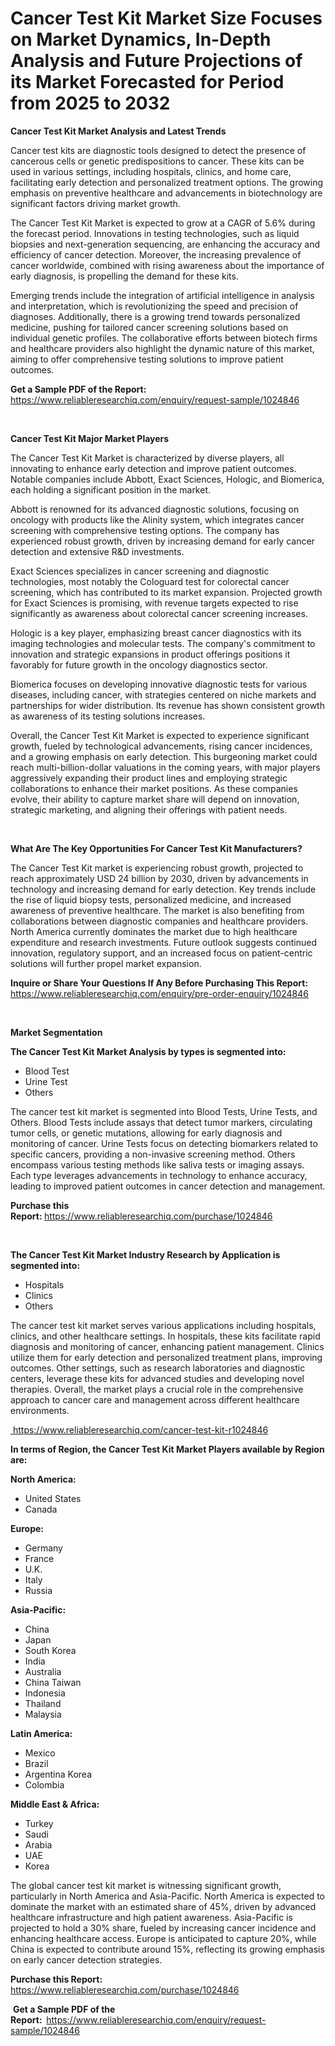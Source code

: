 <p><h1>Cancer Test Kit Market Size Focuses on Market Dynamics, In-Depth Analysis and Future Projections of its Market Forecasted for Period from 2025 to 2032</h1></p><p><strong>Cancer Test Kit Market Analysis and Latest Trends</strong></p>
<p><p>Cancer test kits are diagnostic tools designed to detect the presence of cancerous cells or genetic predispositions to cancer. These kits can be used in various settings, including hospitals, clinics, and home care, facilitating early detection and personalized treatment options. The growing emphasis on preventive healthcare and advancements in biotechnology are significant factors driving market growth.</p><p>The Cancer Test Kit Market is expected to grow at a CAGR of 5.6% during the forecast period. Innovations in testing technologies, such as liquid biopsies and next-generation sequencing, are enhancing the accuracy and efficiency of cancer detection. Moreover, the increasing prevalence of cancer worldwide, combined with rising awareness about the importance of early diagnosis, is propelling the demand for these kits.</p><p>Emerging trends include the integration of artificial intelligence in analysis and interpretation, which is revolutionizing the speed and precision of diagnoses. Additionally, there is a growing trend towards personalized medicine, pushing for tailored cancer screening solutions based on individual genetic profiles. The collaborative efforts between biotech firms and healthcare providers also highlight the dynamic nature of this market, aiming to offer comprehensive testing solutions to improve patient outcomes.</p></p>
<p><strong>Get a Sample PDF of the Report:&nbsp;</strong> <a href="https://www.reliableresearchiq.com/enquiry/request-sample/1024846?utm_campaign=2247&utm_medium=2&utm_source=Github&utm_content=ia&utm_term=16042025&utm_id=cancer-test-kit">https://www.reliableresearchiq.com/enquiry/request-sample/1024846</a></p>
<p>&nbsp;</p>
<p><strong>Cancer Test Kit Major Market Players</strong></p>
<p><p>The Cancer Test Kit Market is characterized by diverse players, all innovating to enhance early detection and improve patient outcomes. Notable companies include Abbott, Exact Sciences, Hologic, and Biomerica, each holding a significant position in the market.</p><p>Abbott is renowned for its advanced diagnostic solutions, focusing on oncology with products like the Alinity system, which integrates cancer screening with comprehensive testing options. The company has experienced robust growth, driven by increasing demand for early cancer detection and extensive R&D investments.</p><p>Exact Sciences specializes in cancer screening and diagnostic technologies, most notably the Cologuard test for colorectal cancer screening, which has contributed to its market expansion. Projected growth for Exact Sciences is promising, with revenue targets expected to rise significantly as awareness about colorectal cancer screening increases.</p><p>Hologic is a key player, emphasizing breast cancer diagnostics with its imaging technologies and molecular tests. The company's commitment to innovation and strategic expansions in product offerings positions it favorably for future growth in the oncology diagnostics sector.</p><p>Biomerica focuses on developing innovative diagnostic tests for various diseases, including cancer, with strategies centered on niche markets and partnerships for wider distribution. Its revenue has shown consistent growth as awareness of its testing solutions increases.</p><p>Overall, the Cancer Test Kit Market is expected to experience significant growth, fueled by technological advancements, rising cancer incidences, and a growing emphasis on early detection. This burgeoning market could reach multi-billion-dollar valuations in the coming years, with major players aggressively expanding their product lines and employing strategic collaborations to enhance their market positions. As these companies evolve, their ability to capture market share will depend on innovation, strategic marketing, and aligning their offerings with patient needs.</p></p>
<p>&nbsp;</p>
<p><strong>What Are The Key Opportunities For Cancer Test Kit Manufacturers?</strong></p>
<p><p>The Cancer Test Kit market is experiencing robust growth, projected to reach approximately USD 24 billion by 2030, driven by advancements in technology and increasing demand for early detection. Key trends include the rise of liquid biopsy tests, personalized medicine, and increased awareness of preventive healthcare. The market is also benefiting from collaborations between diagnostic companies and healthcare providers. North America currently dominates the market due to high healthcare expenditure and research investments. Future outlook suggests continued innovation, regulatory support, and an increased focus on patient-centric solutions will further propel market expansion.</p></p>
<p><strong>Inquire or Share Your Questions If Any Before Purchasing This Report:</strong> <a href="https://www.reliableresearchiq.com/enquiry/pre-order-enquiry/1024846?utm_campaign=2247&utm_medium=2&utm_source=Github&utm_content=ia&utm_term=16042025&utm_id=cancer-test-kit">https://www.reliableresearchiq.com/enquiry/pre-order-enquiry/1024846</a></p>
<p>&nbsp;</p>
<p><strong>Market Segmentation</strong></p>
<p><strong>The Cancer Test Kit Market Analysis by types is segmented into:</strong></p>
<p><ul><li>Blood Test</li><li>Urine Test</li><li>Others</li></ul></p>
<p><p>The cancer test kit market is segmented into Blood Tests, Urine Tests, and Others. Blood Tests include assays that detect tumor markers, circulating tumor cells, or genetic mutations, allowing for early diagnosis and monitoring of cancer. Urine Tests focus on detecting biomarkers related to specific cancers, providing a non-invasive screening method. Others encompass various testing methods like saliva tests or imaging assays. Each type leverages advancements in technology to enhance accuracy, leading to improved patient outcomes in cancer detection and management.</p></p>
<p><strong>Purchase this Report:&nbsp;</strong><a href="https://www.reliableresearchiq.com/purchase/1024846?utm_campaign=2247&utm_medium=2&utm_source=Github&utm_content=ia&utm_term=16042025&utm_id=cancer-test-kit">https://www.reliableresearchiq.com/purchase/1024846</a></p>
<p>&nbsp;</p>
<p><strong>The Cancer Test Kit Market Industry Research by Application is segmented into:</strong></p>
<p><ul><li>Hospitals</li><li>Clinics</li><li>Others</li></ul></p>
<p><p>The cancer test kit market serves various applications including hospitals, clinics, and other healthcare settings. In hospitals, these kits facilitate rapid diagnosis and monitoring of cancer, enhancing patient management. Clinics utilize them for early detection and personalized treatment plans, improving outcomes. Other settings, such as research laboratories and diagnostic centers, leverage these kits for advanced studies and developing novel therapies. Overall, the market plays a crucial role in the comprehensive approach to cancer care and management across different healthcare environments.</p></p>
<p><a href="https://www.reliableresearchiq.com/cancer-test-kit-r1024846?utm_campaign=2247&utm_medium=2&utm_source=Github&utm_content=ia&utm_term=16042025&utm_id=cancer-test-kit">&nbsp;https://www.reliableresearchiq.com/cancer-test-kit-r1024846</a></p>
<p><strong>In terms of Region, the Cancer Test Kit Market Players available by Region are:</strong></p>
<p>
    <p> <strong> North America: </strong>
        <ul>
            <li>United States</li>
            <li>Canada</li>
        </ul>
        </p> 
    <p> <strong> Europe: </strong>
        <ul>
            <li>Germany</li>
            <li>France</li>
            <li>U.K.</li>
            <li>Italy</li>
            <li>Russia</li>
        </ul>
        </p> 
    <p> <strong> Asia-Pacific: </strong>
        <ul>
            <li>China</li>
            <li>Japan</li>
            <li>South Korea</li>
            <li>India</li>
            <li>Australia</li>
            <li>China Taiwan</li>
            <li>Indonesia</li>
            <li>Thailand</li>
            <li>Malaysia</li>
        </ul>
        </p> 
    <p> <strong> Latin America: </strong>
        <ul>
            <li>Mexico</li>
            <li>Brazil</li>
            <li>Argentina Korea</li>
            <li>Colombia</li>
        </ul>
        </p> 
    <p> <strong> Middle East & Africa: </strong>
        <ul>
            <li>Turkey</li>
            <li>Saudi</li>
            <li>Arabia</li>
            <li>UAE</li>
            <li>Korea</li>
        </ul>
    </p>
    </p>
<p><p>The global cancer test kit market is witnessing significant growth, particularly in North America and Asia-Pacific. North America is expected to dominate the market with an estimated share of 45%, driven by advanced healthcare infrastructure and high patient awareness. Asia-Pacific is projected to hold a 30% share, fueled by increasing cancer incidence and enhancing healthcare access. Europe is anticipated to capture 20%, while China is expected to contribute around 15%, reflecting its growing emphasis on early cancer detection strategies.</p></p>
<p><strong>Purchase this Report: </strong><a href="https://www.reliableresearchiq.com/purchase/1024846?utm_campaign=2247&utm_medium=2&utm_source=Github&utm_content=ia&utm_term=16042025&utm_id=cancer-test-kit">https://www.reliableresearchiq.com/purchase/1024846</a></p>
<p>&nbsp;<strong>Get a Sample PDF of the Report:&nbsp;&nbsp;</strong><a href="https://www.reliableresearchiq.com/enquiry/request-sample/1024846?utm_campaign=2247&utm_medium=2&utm_source=Github&utm_content=ia&utm_term=16042025&utm_id=cancer-test-kit">https://www.reliableresearchiq.com/enquiry/request-sample/1024846</a></p>
<p><strong></strong></p>
<p><p></p><p></p><p></p></p>